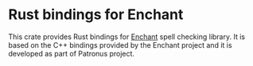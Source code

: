 # Rust bindings for Enchant

This crate provides Rust bindings for [Enchant](https://abiword.github.io/enchant/) spell checking library. It is based on the C++ bindings provided by the Enchant project and it is developed as part of Patronus project.
